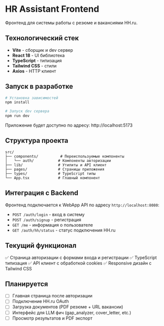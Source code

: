 # HR Assistant Frontend

Фронтенд для системы работы с резюме и вакансиями HH.ru.

## Технологический стек

- **Vite** - сборщик и dev сервер
- **React 18** - UI библиотека  
- **TypeScript** - типизация
- **Tailwind CSS** - стили
- **Axios** - HTTP клиент

## Запуск в разработке

```bash
# Установка зависимостей
npm install

# Запуск dev сервера
npm run dev
```

Приложение будет доступно по адресу: http://localhost:5173

## Структура проекта

```
src/
├── components/          # Переиспользуемые компоненты
│   └── auth/           # Компоненты авторизации
├── lib/                # Утилиты и API клиент
├── pages/              # Страницы приложения
├── types/              # TypeScript типы
└── App.tsx             # Главный компонент
```

## Интеграция с Backend

Фронтенд подключается к WebApp API по адресу `http://localhost:8080`:

- `POST /auth/login` - вход в систему
- `POST /auth/signup` - регистрация
- `GET /me` - информация о пользователе
- `GET /auth/hh/status` - статус подключения HH.ru

## Текущий функционал

✅ Страница авторизации с формами входа и регистрации
✅ TypeScript типизация
✅ API клиент с обработкой cookies
✅ Responsive дизайн с Tailwind CSS

## Планируется

- [ ] Главная страница после авторизации
- [ ] Подключение HH.ru OAuth
- [ ] Загрузка документов (PDF резюме + URL вакансии)  
- [ ] Интерфейс для LLM фич (gap_analyzer, cover_letter, etc.)
- [ ] Просмотр результатов и PDF экспорт
